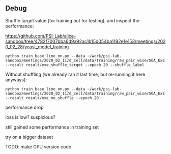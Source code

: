 

## Debug

Shuffle target value (for training not for testing), and inspect the performance:

https://github.com/PSI-Lab/alice-sandbox/tree/4782f7007bba6d9a92ac1b15d054ba1192e1e153/meetings/2020_02_28/yeast_model_training

```
python train_base_line_nn.py --data ~/work/psi-lab-sandbox/meetings/2020_02_11/d_cell/data/training/raw_pair_wise/SGA_ExE.txt --result result/exe_shuffle_target --epoch 20 --shuffle_label
```


Without shuffling (we already ran it last time, but re-running it here anyways):

```
python train_base_line_nn.py --data ~/work/psi-lab-sandbox/meetings/2020_02_11/d_cell/data/training/raw_pair_wise/SGA_ExE.txt --result result/exe_no_shuffle --epoch 20
```

performance drop

loss is low? suspicious?

still gained some performance in training set

try on a bigger dataset

TODO: make GPU version code
